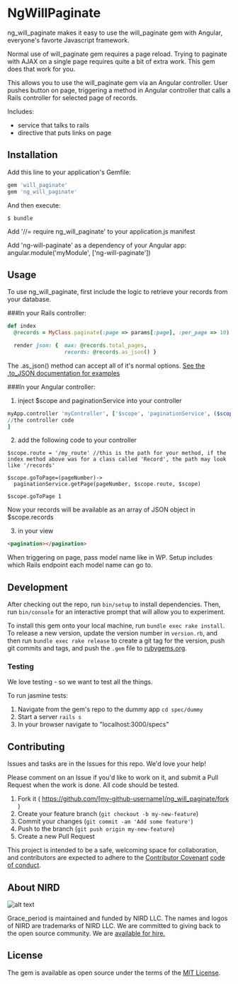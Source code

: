 # NgWillPaginate

ng_will_paginate makes it easy to use the will_paginate gem with Angular, everyone's favorte Javascript framework.

Normal use of will_paginate gem requires a page reload. Trying to paginate with AJAX on a single page requires quite a bit of extra work. This gem does that work for you.

This allows you to use the will_paginate gem via an Angular controller. User pushes button on page, triggering a method in Angular controller that calls a Rails controller for selected page of records.

Includes:
  - service that talks to rails
  - directive that puts links on page

## Installation

Add this line to your application's Gemfile:

```ruby
gem 'will_paginate'
gem 'ng_will_paginate'
```

And then execute:

    $ bundle

Add '//= require ng_will_paginate' to your application.js manifest

Add 'ng-will-paginate' as a dependency of your Angular app:
angular.module('myModule', ['ng-will-paginate'])

## Usage
To use ng_will_paginate, first include the logic to retrieve your records from your database.

###In your Rails controller:
```ruby
def index
  @records = MyClass.paginate(:page => params[:page], :per_page => 10).order(created_at: 'desc')

  render json: {  max: @records.total_pages,
                  records: @records.as_json() }
```
The .as_json() method can accept all of it's normal options.
[See the .to_JSON documentation for examples](http://apidock.com/rails/Hash/to_json)

###In your Angular controller:
1. inject $scope and paginationService into your controller
```coffeescript
myApp.controller 'myController', ['$scope', 'paginationService', ($scope, paginationService)->
//the controller code
]
```
2. add the following code to your controller
```coffescript
$scope.route = '/my_route' //this is the path for your method, if the index method above was for a class called 'Record', the path may look like '/records'

$scope.goToPage=(pageNumber)->
  paginationService.getPage(pageNumber, $scope.route, $scope)

$scope.goToPage 1
```

Now your records will be available as an array of JSON object in $scope.records

3. in your view
```html
<pagination></pagination>
```


When triggering on page, pass model name like in WP. Setup includes which Rails endpoint each model name can go to.

## Development

After checking out the repo, run `bin/setup` to install dependencies. Then, run `bin/console` for an interactive prompt that will allow you to experiment.

To install this gem onto your local machine, run `bundle exec rake install`. To release a new version, update the version number in `version.rb`, and then run `bundle exec rake release` to create a git tag for the version, push git commits and tags, and push the `.gem` file to [rubygems.org](https://rubygems.org).

### Testing
We love testing - so we want to test all the things.

To run jasmine tests:

1. Navigate from the gem's repo to the dummy app
```cd spec/dummy```
2. Start a server
```rails s```
3. In your browser navigate to "localhost:3000/specs"

## Contributing
Issues and tasks are in the Issues for this repo. We'd love your help!

Please comment on an Issue if you'd like to work on it, and submit a Pull Request when the work is done. All code should be tested.

1. Fork it ( https://github.com/[my-github-username]/ng_will_paginate/fork )
2. Create your feature branch (`git checkout -b my-new-feature`)
3. Commit your changes (`git commit -am 'Add some feature'`)
4. Push to the branch (`git push origin my-new-feature`)
5. Create a new Pull Request

This project is intended to be a safe, welcoming space for collaboration, and contributors are expected to adhere to the [Contributor Covenant](http://contributor-covenant.org) [code of conduct](http://contributor-covenant.org/version/1/3/0/).

## About NIRD

![alt text](https://s3-us-west-2.amazonaws.com/nirdmarketingassets/nird_logo_centered.png "Northwest Independent Ruby Development")

Grace_period is maintained and funded by NIRD LLC. The names and logos of NIRD are trademarks of NIRD LLC.
We are committed to giving back to the open source community. We are [available for hire.](http://www.nird.us/?utm_source=github)

## License

The gem is available as open source under the terms of the [MIT License](http://opensource.org/licenses/MIT).
